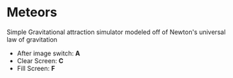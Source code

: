# Meteors
Simple Gravitational attraction simulator modeled off of Newton's universal law of gravitation

- After image switch: **A**
- Clear Screen: **C**
- Fill Screen: **F**
